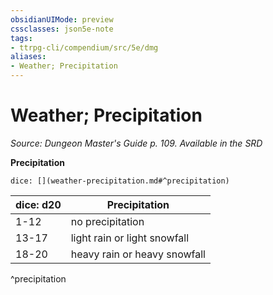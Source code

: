 ```yaml
---
obsidianUIMode: preview
cssclasses: json5e-note
tags:
- ttrpg-cli/compendium/src/5e/dmg
aliases:
- Weather; Precipitation
---
```

# Weather; Precipitation
*Source: Dungeon Master's Guide p. 109. Available in the <span title='Systems Reference Document (5.1)'>SRD</span>* 

**Precipitation**

`dice: [](weather-precipitation.md#^precipitation)`

| dice: d20 | Precipitation |
|-----------|---------------|
| 1-12 | no precipitation |
| 13-17 | light rain or light snowfall |
| 18-20 | heavy rain or heavy snowfall |
^precipitation